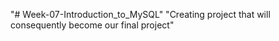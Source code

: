 "# Week-07-Introduction_to_MySQL" 
"Creating project that will consequently become our final project" 
